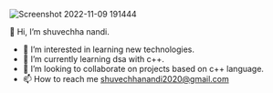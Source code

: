 
![Screenshot 2022-11-09 191444](https://user-images.githubusercontent.com/112820414/200846156-377e0061-661c-4ceb-9f32-dd65f6cea8c5.png)

 👋 Hi, I’m shuvechha nandi.
- 👀 I’m interested in learning new technologies.
- 🌱 I’m currently learning dsa with c++.
- 💞️ I’m looking to collaborate on projects based on c++ language.
- 📫 How to reach me shuvechhanandi2020@gmail.com
